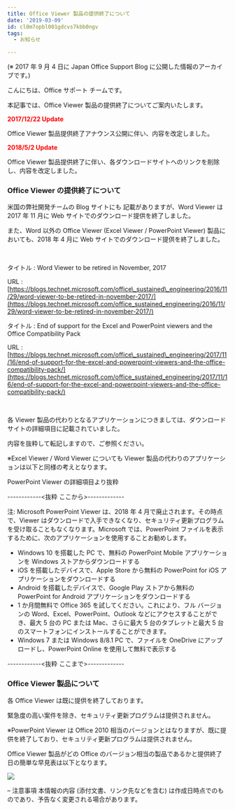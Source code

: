 ```yaml
---
title: Office Viewer 製品の提供終了について
date: '2019-03-09'
id: cl0m7opbl001gdcvs7kbb0ngv
tags:
  - お知らせ

---
```


(※ 2017 年 9 月 4 日に Japan Office Support Blog に公開した情報のアーカイブです。)

こんにちは、Office サポート チームです。  

  

本記事では、Office Viewer 製品の提供終了についてご案内いたします。

  

  

<span style="color:#ff0000">**2017/12/22 Update**</span>  
  
Office Viewer 製品提供終了アナウンス公開に伴い、内容を改定しました。  
  
<span style="color:#ff0000">**2018/5/2 Update**</span>  
  
Office Viewer 製品提供終了に伴い、各ダウンロードサイトへのリンクを削除し、内容を改定しました。

  

  

### Office Viewer の提供終了について

  

米国の弊社開発チームの Blog サイトにも 記載がありますが、Word Viewer は 2017 年 11 月に Web サイトでのダウンロード提供を終了しました。  
  
また、Word 以外の Office Viewer (Excel Viewer / PowerPoint Viewer) 製品においても、2018 年 4 月に Web サイトでのダウンロード提供を終了しました。  
  
   
  
タイトル : Word Viewer to be retired in November, 2017  
  
URL : [https://blogs.technet.microsoft.com/office\_sustained\_engineering/2016/11/29/word-viewer-to-be-retired-in-november-2017/](https://blogs.technet.microsoft.com/office_sustained_engineering/2016/11/29/word-viewer-to-be-retired-in-november-2017/)

  

タイトル : End of support for the Excel and PowerPoint viewers and the Office Compatibility Pack  
  
URL : [https://blogs.technet.microsoft.com/office\_sustained\_engineering/2017/11/16/end-of-support-for-the-excel-and-powerpoint-viewers-and-the-office-compatibility-pack/](https://blogs.technet.microsoft.com/office_sustained_engineering/2017/11/16/end-of-support-for-the-excel-and-powerpoint-viewers-and-the-office-compatibility-pack/)  
  
   

  

各 Viewer 製品の代わりとなるアプリケーションにつきましては、ダウンロードサイトの詳細項目に記載されていました。  
  
内容を抜粋して転記しますので、ご参照ください。  
  
※Excel Viewer / Word Viewer についても Viewer 製品の代わりのアプリケーションは以下と同様の考えとなります。

  

PowerPoint Viewer の詳細項目より抜粋  
  
\------------<抜粋 ここから>-------------  
  
注: Microsoft PowerPoint Viewer は、2018 年 4 月で廃止されます。その時点で、Viewer はダウンロードで入手できなくなり、セキュリティ更新プログラムを受け取ることもなくなります。Microsoft では、PowerPoint ファイルを表示するために、次のアプリケーションを使用することお勧めします。

  

*   Windows 10 を搭載した PC で、無料の PowerPoint Mobile アプリケーションを Windows ストアからダウンロードする
*   iOS を搭載したデバイスで、Apple Store から無料の PowerPoint for iOS アプリケーションをダウンロードする
*   Android を搭載したデバイスで、Google Play ストアから無料の PowerPoint for Android アプリケーションをダウンロードする
*   1 か月間無料で Office 365 を試してください。これにより、フル バージョンの Word、Excel、PowerPoint、Outlook などにアクセスすることができ、最大 5 台の PC または Mac、さらに最大 5 台のタブレットと最大 5 台のスマートフォンにインストールすることができます。
*   Windows 7 または Windows 8/8.1 PC で、ファイルを OneDrive にアップロードし、PowerPoint Online を使用して無料で表示する  
    

  

\------------<抜粋 ここまで>-------------

  

  

  

### Office Viewer 製品について

  

各 Office Viewer は既に提供を終了しております。  
  
緊急度の高い案件を除き、セキュリティ更新プログラムは提供されません。  
  
※PowerPoint Viewer は Office 2010 相当のバージョンとはなりますが、既に提供を終了しており、セキュリティ更新プログラムは提供されません。

  

Office Viewer 製品がどの Office のバージョン相当の製品であるかと提供終了日の簡単な早見表は以下となります。

![](image1.png)  

  

  

– 注意事項 本情報の内容 (添付文書、リンク先などを含む) は作成日時点でのものであり、予告なく変更される場合があります。